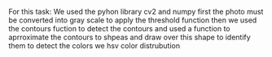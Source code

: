 For this task:
We used the pyhon library cv2 and numpy 
first the photo must be converted into gray scale to apply the threshold function
then we used the contours fuction to detect the contours 
and used a function to aprroximate the contours to shpeas and draw over this shape 
to identify them
to detect the colors we hsv color distrubution  
